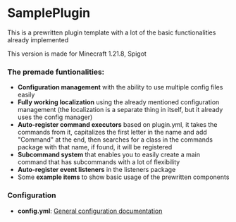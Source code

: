 # SamplePlugin
This is a prewritten plugin template with a lot of the basic functionalities already implemented

This version is made for Minecraft 1.21.8, Spigot

### The premade funtionalities:
- **Configuration management** with the ability to use multiple config files easily
- **Fully working localization** using the already mentioned configuration management (the localization is a separate thing in itself, but it already uses the config manager)
- **Auto-register command executors** based on plugin.yml, it takes the commands from it, capitalizes the first letter in the name and add "Command" at the end, then searches for a class in the commands package with that name, if found, it will be registered
- **Subcommand system** that enables you to easily create a main command that has subcommands with a lot of flexibility
- **Auto-register event listeners** in the listeners package
- Some **example items** to show basic usage of the prewritten components

### Configuration
- **config.yml**: [General configuration documentation](CONFIG.md)